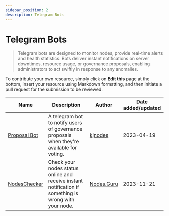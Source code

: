 ```yaml
---
sidebar_position: 2
description: Telegram Bots 
---
```


# Telegram Bots

> Telegram bots are designed to monitor nodes, provide real-time alerts and health statistics. Bots deliver instant notifications on server downtimes, resource usage, or governance proposals, enabling administrators to act swiftly in response to any anomalies.

To contribute your own resource, simply click on **Edit this** page at the bottom, insert your resource using Markdown formatting, and then initiate a pull request for the submission to be reviewed.

| Name | Description | Author | Date added/updated |
| --- | --- | --- | --- |
| [Proposal Bot](https://t.me/kjnodes_proposal_bot) | A telegram bot to notify users of governance proposals when they're available for voting. | [kjnodes](https://github.com/kj89) | 2023-04-19 |
| [NodesChecker](https://t.me/NodesGuru_bot) | Check your nodes status online and receive instant notification if something is wrong with your node. | [Nodes.Guru](https://github.com/nodesguru) | 2023-11-21 |



